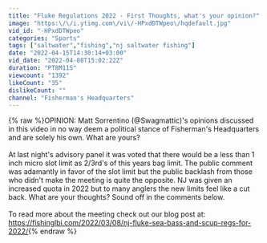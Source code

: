 ```yaml
---
title: "Fluke Regulations 2022 - First Thoughts, what's your opinion?"
image: "https:\/\/i.ytimg.com\/vi\/-HPxdDTWpeo\/hqdefault.jpg"
vid_id: "-HPxdDTWpeo"
categories: "Sports"
tags: ["saltwater","fishing","nj saltwater fishing"]
date: "2022-04-15T14:30:14+03:00"
vid_date: "2022-04-08T15:02:22Z"
duration: "PT8M11S"
viewcount: "1392"
likeCount: "35"
dislikeCount: ""
channel: "Fisherman's Headquarters"
---
```

{% raw %}OPINION: Matt Sorrentino (@Swagmattic)'s opinions discussed in this video in no way deem a political stance of Fisherman's Headquarters and are solely his own. What are yours? <br /><br />At last night's advisory panel it was voted that there would be a less than 1 inch micro slot limit as 2/3rd's of this years bag limit.  The public comment was adamantly in favor of the slot limit but the public backlash from those who didn't make the meeting is quite the opposite.  NJ was given an increased quota in 2022 but to many anglers the new limits feel like a cut back.  What are your thoughts?  Sound off in the comments below. <br /><br />To read more about the meeting check out our blog post at: <a rel="nofollow" target="blank" href="https://fishinglbi.com/2022/03/08/nj-fluke-sea-bass-and-scup-regs-for-2022/">https://fishinglbi.com/2022/03/08/nj-fluke-sea-bass-and-scup-regs-for-2022/</a>{% endraw %}

